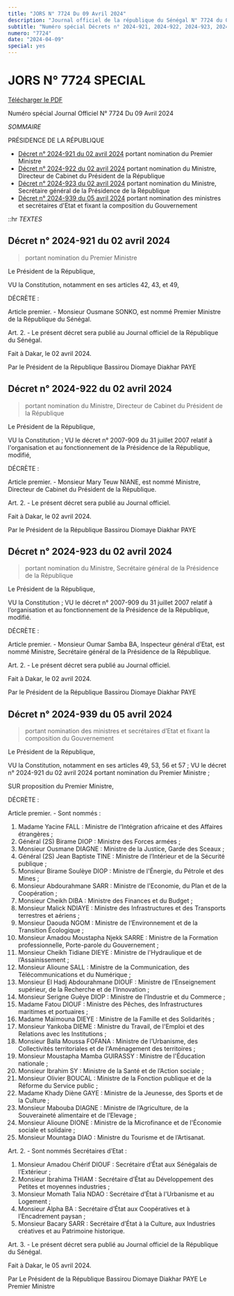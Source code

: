 ```yaml
---
title: "JORS N° 7724 Du 09 Avril 2024"
description: "Journal officiel de la république du Sénégal N° 7724 du 09 Avril 2024"
subtitle: "Numéro spécial Décrets n° 2024-921, 2024-922, 2024-923, 2024-939, portant nomination du Premier Ministre, des ministres et secrétaires d'Etat"
numero: "7724"
date: "2024-04-09"
special: yes
---
```


# JORS N° 7724 SPECIAL

<a href="/jors/JO-7724-du-09-avril-2024.pdf" target="_blank">Télécharger le PDF</a>

Numéro spécial Journal Officiel N° 7724 Du 09 Avril 2024

_SOMMAIRE_

PRÉSIDENCE DE LA RÉPUBLIQUE

- [Décret n° 2024-921 du 02 avril 2024](#décret-n-2024-921-du-02-avril-2024) portant nomination du Premier Ministre
- [Décret n° 2024-922 du 02 avril 2024](#décret-n-2024-922-du-02-avril-2024) portant nomination du Ministre, Directeur de Cabinet du Président de la République
- [Décret n° 2024-923 du 02 avril 2024](#décret-n-2024-923-du-02-avril-2024) portant nomination du Ministre, Secrétaire général de la Présidence de la République
- [Décret n° 2024-939 du 05 avril 2024](#décret-n-2024-939-du-05-avril-2024) portant nomination des ministres et secrétaires d'Etat et fixant la composition du Gouvernement

::hr
_TEXTES_

## Décret n° 2024-921 du 02 avril 2024

> portant nomination du Premier Ministre

Le Président de la République,

VU la Constitution, notamment en ses articles 42, 43, et 49,

DÉCRÈTE :

Article premier. - Monsieur Ousmane SONKO, est nommé Premier Ministre de la République du Sénégal.

Art. 2. - Le présent décret sera publié au Journal officiel de la République du Sénégal.

Fait à Dakar, le 02 avril 2024.

Par le Président de la République
Bassirou Diomaye Diakhar PAYE

## Décret n° 2024-922 du 02 avril 2024

> portant nomination du Ministre, Directeur de Cabinet du Président de la République

Le Président de la République,

VU la Constitution ;
VU le décret n° 2007-909 du 31 juillet 2007 relatif à l'organisation et au fonctionnement de la Présidence de la République, modifié,

DÉCRÈTE :

Article premier. - Monsieur Mary Teuw NIANE, est nommé Ministre, Directeur de Cabinet du Président de la République.

Art. 2. - Le présent décret sera publié au Journal officiel.

Fait à Dakar, le 02 avril 2024.

Par le Président de la République
Bassirou Diomaye Diakhar PAYE

## Décret n° 2024-923 du 02 avril 2024

> portant nomination du Ministre, Secrétaire général de la Présidence de la République

Le Président de la République,

VU la Constitution ;
VU le décret n° 2007-909 du 31 juillet 2007 relatif à l’organisation et au fonctionnement de la Présidence de la République, modifié.

DÉCRÈTE :

Article premier. - Monsieur Oumar Samba BA, Inspecteur général d’Etat, est nommé Ministre, Secrétaire général de la Présidence de la République.

Art. 2. - Le présent décret sera publié au Journal officiel.

Fait à Dakar, le 02 avril 2024.

Par le Président de la République
Bassirou Diomaye Diakhar PAYE

## Décret n° 2024-939 du 05 avril 2024

> portant nomination des ministres et secrétaires d’Etat et fixant la composition du Gouvernement

Le Président de la République,

VU la Constitution, notamment en ses articles 49, 53, 56 et 57 ;
VU le décret n° 2024-921 du 02 avril 2024 portant nomination du Premier Ministre ;

SUR proposition du Premier Ministre,

DÉCRÈTE :

Article premier. - Sont nommés :

1. Madame Yacine FALL : Ministre de l’Intégration africaine et des Affaires étrangères ;
2. Général (2S) Birame DIOP : Ministre des Forces armées ;
3. Monsieur Ousmane DIAGNE : Ministre de la Justice, Garde des Sceaux ;
4. Général (2S) Jean Baptiste TINE : Ministre de l’Intérieur et de la Sécurité publique ;
5. Monsieur Birame Soulèye DIOP : Ministre de l'Énergie, du Pétrole et des Mines ;
6. Monsieur Abdourahmane SARR : Ministre de l'Economie, du Plan et de la Coopération ;
7. Monsieur Cheikh DIBA : Ministre des Finances et du Budget ;
8. Monsieur Malick NDIAYE : Ministre des Infrastructures et des Transports terrestres et aériens ;
9. Monsieur Daouda NGOM : Ministre de l’Environnement et de la Transition Écologique ;
10. Monsieur Amadou Moustapha Njekk SARRE : Ministre de la Formation professionnelle, Porte-parole du Gouvernement ;
11. Monsieur Cheikh Tidiane DIEYE : Ministre de l'Hydraulique et de l’Assainissement ;
12. Monsieur Alioune SALL : Ministre de la Communication, des Télécommunications et du Numérique ;
13. Monsieur El Hadj Abdourahmane DIOUF : Ministre de l’Enseignement supérieur, de la Recherche et de l’Innovation ;
14. Monsieur Serigne Guèye DIOP : Ministre de l’Industrie et du Commerce ;
15. Madame Fatou DIOUF : Ministre des Pêches, des Infrastructures maritimes et portuaires ;
16. Madame Maïmouna DIEYE : Ministre de la Famille et des Solidarités ;
17. Monsieur Yankoba DIEME : Ministre du Travail, de l'Emploi et des Relations avec les Institutions ;
18. Monsieur Balla Moussa FOFANA : Ministre de l’Urbanisme, des Collectivités territoriales et de l'Aménagement des territoires ;
19. Monsieur Moustapha Mamba GUIRASSY : Ministre de l'Éducation nationale ;
20. Monsieur Ibrahim SY : Ministre de la Santé et de l’Action sociale ;
21. Monsieur Olivier BOUCAL : Ministre de la Fonction publique et de la Réforme du Service public ;
22. Madame Khady Diène GAYE : Ministre de la Jeunesse, des Sports et de la Culture ;
23. Monsieur Mabouba DIAGNE : Ministre de l’Agriculture, de la Souveraineté alimentaire et de l’Elevage ;
24. Monsieur Alioune DIONE : Ministre de la Microfinance et de l'Économie sociale et solidaire ;
25. Monsieur Mountaga DIAO : Ministre du Tourisme et de l’Artisanat.

Art. 2. - Sont nommés Secrétaires d’Etat :

1. Monsieur Amadou Chérif DIOUF : Secrétaire d’État aux Sénégalais de l’Extérieur ;
2. Monsieur Ibrahima THIAM : Secrétaire d’État au Développement des Petites et moyennes industries ;
3. Monsieur Momath Talia NDAO : Secrétaire d’État à l'Urbanisme et au Logement ;
4. Monsieur Alpha BA : Secrétaire d’État aux Coopératives et à l’Encadrement paysan ;
5. Monsieur Bacary SARR : Secrétaire d’État à la Culture, aux Industries créatives et au Patrimoine historique.

Art. 3. - Le présent décret sera publié au Journal officiel de la République du Sénégal.

Fait à Dakar, le 05 avril 2024.

Par Le Président de la République
Bassirou Diomaye Diakhar PAYE
Le Premier Ministre
